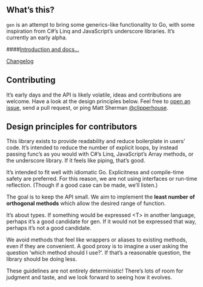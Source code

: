 ## What’s this?

`gen` is an attempt to bring some generics-like functionality to Go, with some inspiration from C#’s Linq and JavaScript’s underscore libraries. It’s currently an early alpha.

####[Introduction and docs…](http://clipperhouse.github.io/gen/)

[Changelog](http://clipperhouse.github.io/gen/#Changelog)

## Contributing

It’s early days and the API is likely volatile, ideas and contributions are welcome. Have a look at the design principles below. Feel free to [open an issue](//github.com/clipperhouse/gen/issues), send a pull request, or ping Matt Sherman [@clipperhouse](http://twitter.com/clipperhouse).

## Design principles for contributors

This library exists to provide readability and reduce boilerplate in users’ code. It’s intended to reduce the number of explicit loops, by instead passing func’s as you would with C#’s Linq, JavaScript’s Array methods, or the underscore library. If it feels like piping, that’s good.

It’s intended to fit well with idiomatic Go. Explicitness and compile-time safety are preferred. For this reason, we are not using interfaces or run-time reflection. (Though if a good case can be made, we’ll listen.)

The goal is to keep the API small. We aim to implement the **least number of orthogonal methods** which allow the desired range of function.

It’s about types. If something would be expressed &lt;T&gt; in another language, perhaps it’s a good candidate for gen. If it would not be expressed that way, perhaps it’s not a good candidate.

We avoid methods that feel like wrappers or aliases to existing methods, even if they are convenient. A good proxy is to imagine a user asking the question ‘which method should I use?’. If that’s a reasonable question, the library should be doing less.

These guidelines are not entirely deterministic! There’s lots of room for judgment and taste, and we look forward to seeing how it evolves.
